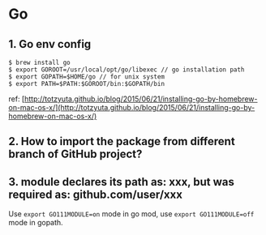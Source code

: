 # Go 

## 1. Go env config

```Shell
$ brew install go
$ export GOROOT=/usr/local/opt/go/libexec // go installation path
$ export GOPATH=$HOME/go // for unix system
$ export PATH=$PATH:$GOROOT/bin:$GOPATH/bin
```

ref: [http://totzyuta.github.io/blog/2015/06/21/installing-go-by-homebrew-on-mac-os-x/](http://totzyuta.github.io/blog/2015/06/21/installing-go-by-homebrew-on-mac-os-x/)

## 2. How to import the package from different branch of GitHub project?


## 3. module declares its path as: xxx, but was required as: github.com/user/xxx

Use `export GO111MODULE=on` mode in go mod, use `export GO111MODULE=off` mode in gopath.
